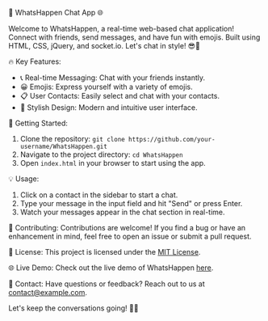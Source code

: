 📱 WhatsHappen Chat App 🌐

Welcome to WhatsHappen, a real-time web-based chat application! Connect with friends, send messages, and have fun with emojis. Built using HTML, CSS, jQuery, and socket.io. Let's chat in style! 😎💬

🔥 Key Features:
- 📞 Real-time Messaging: Chat with your friends instantly.
- 😀 Emojis: Express yourself with a variety of emojis.
- 📋 User Contacts: Easily select and chat with your contacts.
- 🌈 Stylish Design: Modern and intuitive user interface.

🚀 Getting Started:
1. Clone the repository: `git clone https://github.com/your-username/WhatsHappen.git`
2. Navigate to the project directory: `cd WhatsHappen`
3. Open `index.html` in your browser to start using the app.

💡 Usage:
1. Click on a contact in the sidebar to start a chat.
2. Type your message in the input field and hit "Send" or press Enter.
3. Watch your messages appear in the chat section in real-time.

👥 Contributing:
Contributions are welcome! If you find a bug or have an enhancement in mind, feel free to open an issue or submit a pull request.

📄 License:
This project is licensed under the [MIT License](LICENSE).

🌐 Live Demo:
Check out the live demo of WhatsHappen [here](https://your-username.github.io/WhatsHappen).

📧 Contact:
Have questions or feedback? Reach out to us at contact@example.com.

Let's keep the conversations going! 💬🎉
